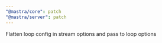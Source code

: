 ```yaml
---
"@mastra/core": patch
"@mastra/server": patch
---
```


Flatten loop config in stream options and pass to loop options
